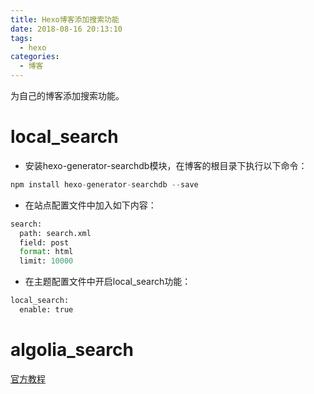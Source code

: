 ```yaml
---
title: Hexo博客添加搜索功能
date: 2018-08-16 20:13:10
tags:
  - hexo
categories:
  - 博客
---
```

为自己的博客添加搜索功能。

# local_search
* 安装hexo-generator-searchdb模块，在博客的根目录下执行以下命令：
``` python
npm install hexo-generator-searchdb --save
```
* 在站点配置文件中加入如下内容：
``` python
search:
  path: search.xml
  field: post
  format: html
  limit: 10000
```
* 在主题配置文件中开启local_search功能：
``` python
local_search:
  enable: true
```
# algolia_search
[官方教程](http://theme-next.iissnan.com/third-party-services.html#algolia-search)
